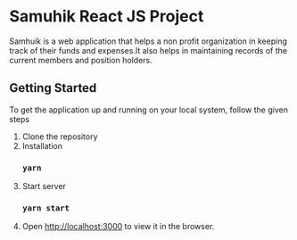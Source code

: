 # Samuhik React JS Project

Samhuik is a web application that helps a non profit organization in keeping track of their funds and expenses.It also helps in maintaining records of the current members and position holders.

## Getting Started
To get the application up and running on your local system, follow the given steps
1. Clone the repository 
2. Installation 
    ### `yarn`
3. Start server 
   ### `yarn start`
4. Open [http://localhost:3000](http://localhost:3000) to view it in the browser.
